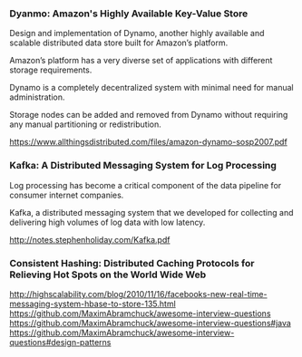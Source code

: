 ### Dyanmo: Amazon's Highly Available Key-Value Store

Design and implementation of Dynamo, another highly available and scalable distributed data store built for Amazon’s platform.

Amazon’s platform has a very diverse set of applications with different storage requirements.

Dynamo is a completely decentralized system with minimal need for manual administration.

Storage nodes can be added and removed from Dynamo without requiring any manual partitioning or redistribution.

https://www.allthingsdistributed.com/files/amazon-dynamo-sosp2007.pdf


### Kafka: A Distributed Messaging System for Log Processing

Log processing has become a critical component of the data pipeline for consumer internet companies.

Kafka, a distributed messaging system that we developed for collecting and delivering high volumes of log data with low latency.

http://notes.stephenholiday.com/Kafka.pdf


### Consistent Hashing: Distributed Caching Protocols for Relieving Hot Spots on the World Wide Web













http://highscalability.com/blog/2010/11/16/facebooks-new-real-time-messaging-system-hbase-to-store-135.html
https://github.com/MaximAbramchuck/awesome-interview-questions
https://github.com/MaximAbramchuck/awesome-interview-questions#java
https://github.com/MaximAbramchuck/awesome-interview-questions#design-patterns

